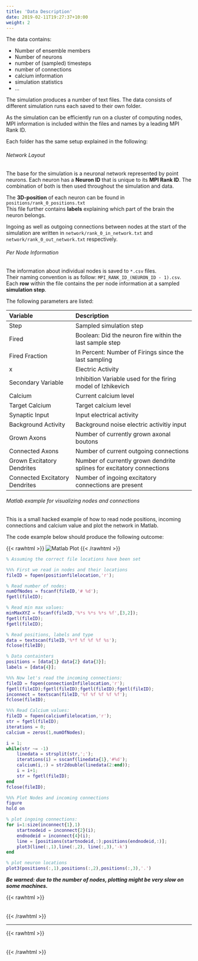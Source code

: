```yaml
---
title: 'Data Description'
date: 2019-02-11T19:27:37+10:00
weight: 2
---
```


The data contains:
- Number of ensemble members
- Number of neurons
- number of (sampled) timesteps
- number of connections
- calcium information
- simulation statistics
- ...

The simulation produces a number of text files.
The data consists of different simulation runs each saved to their own folder.
  
As the simulation can be efficiently run on a cluster of computing nodes, MPI information is included within the files and names by a leading MPI Rank ID.

Each folder has the same setup explained in the following:

###### Network Layout
The base for the simulation is a neuronal network represented by point neurons.
Each neuron has a **Neuron ID** that is unique to its **MPI Rank ID**. 
The combination of both is then used throughout the simulation and data.

The **3D-position** of each neuron can be found in `positions/rank_0_positions.txt`  
This file further contains **labels** explaining which part of the brain the neuron belongs.

Ingoing as well as outgoing connections between nodes at the start of the simulation are written in `network/rank_0_in_network.txt` and `network/rank_0_out_network.txt` respectively.

###### Per Node Information
The information about individual nodes is saved to `*.csv` files.  
Their naming convention is as follow: `MPI_RANK_ID_(NEURON_ID - 1).csv`.  
Each **row** within the file contains the per node information at a sampled **simulation step**.  

The following parameters are listed:

| Variable | Description |
| :--   | :-- |
| Step  | Sampled simulation step|
| Fired | Boolean: Did the neuron fire within the last sample step |
| Fired Fraction  | In Percent: Number of Firings since the last sampling |
| x | Electric Activity |
| Secondary Variable  | Inhibition Variable used for the firing model of Izhikevich |
| Calcium | Current calcium level|
| Target Calcium | Target calcium level|
| Synaptic Input  | Input electrical activity |
| Background Activity | Background noise electric activitiy input |
| Grown Axons | Number of currently grown axonal boutons |
| Connected Axons | Number of current outgoing connections |
| Grown Excitatory Dendrites  | Number of currently grown dendrite splines for excitatory connections |
| Connected Excitatory Dendrites  | Number of ingoing excitatory connections are present |

###### Matlab example for visualizing nodes and connections

This is a small hacked example of how to read node positions, incoming connections and calcium value and plot the network in Matlab.

The code example below should produce the following outcome:

{{< rawhtml >}}
<img src="/matlab.png" alt="Matlab Plot" class="matlab">
{{< /rawhtml >}}

```Matlab
% Assuming the correct file locations have been set

%%% First we read in nodes and their locations
fileID = fopen(positionfilelocation,'r');

% Read number of nodes:
numOfNodes = fscanf(fileID,'# %d');
fgetl(fileID);

% Read min max values:
minMaxXYZ = fscanf(fileID,'%*s %*s %*s %f',[3,2]);
fgetl(fileID);
fgetl(fileID);

% Read positions, labels and type
data = textscan(fileID,'%*f %f %f %f %s');
fclose(fileID);

% Data containters
positions = [data{1} data{2} data{3}];
labels = [data{4}];

%%% Now let's read the incoming connections:
fileID = fopen(connectionInfilelocation,'r');
fgetl(fileID);fgetl(fileID);fgetl(fileID);fgetl(fileID);
inconnect = textscan(fileID,'%f %f %f %f %f');
fclose(fileID);

%%% Read Calcium values:
fileID = fopen(calciumfilelocation,'r');
str = fgetl(fileID);
iterations = 0;
calcium = zeros(1,numOfNodes);

i = 1;
while(str ~= -1)
    linedata = strsplit(str,';');
    iterations(i) = sscanf(linedata{1},'#%d');
    calcium(i,:) = str2double(linedata(2:end));
    i = i+1;
    str = fgetl(fileID);
end
fclose(fileID);

%%% Plot Nodes and incoming connections
figure
hold on

% plot ingoing connections:
for i=1:size(inconnect{1},1)
    startnodeid = inconnect{2}(i);
    endnodeid = inconnect{4}(i);
    line = [positions(startnodeid,:);positions(endnodeid,:)];
    plot3(line(:,1),line(:,2), line(:,3),'-k')
end

% plot neuron locations
plot3(positions(:,1),positions(:,2),positions(:,3),'.')
```
***Be warned: due to the number of nodes, plotting might be very slow on some machines.***

{{< rawhtml >}}
<div style="height:  20px"></div>
{{< /rawhtml >}} 

----------   

{{< rawhtml >}}
<div style="height:  20px"></div>
{{< /rawhtml >}}